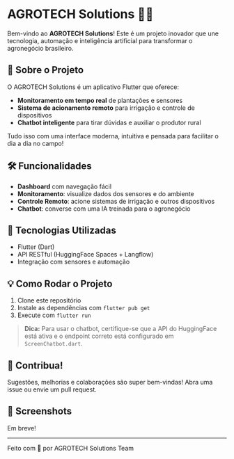 # AGROTECH Solutions 🌱🤖

Bem-vindo ao **AGROTECH Solutions**! Este é um projeto inovador que une tecnologia, automação e inteligência artificial para transformar o agronegócio brasileiro.

## 🚀 Sobre o Projeto
O AGROTECH Solutions é um aplicativo Flutter que oferece:
- **Monitoramento em tempo real** de plantações e sensores
- **Sistema de acionamento remoto** para irrigação e controle de dispositivos
- **Chatbot inteligente** para tirar dúvidas e auxiliar o produtor rural

Tudo isso com uma interface moderna, intuitiva e pensada para facilitar o dia a dia no campo!

## 🛠️ Funcionalidades
- **Dashboard** com navegação fácil
- **Monitoramento**: visualize dados dos sensores e do ambiente
- **Controle Remoto**: acione sistemas de irrigação e outros dispositivos
- **Chatbot**: converse com uma IA treinada para o agronegócio

## 📱 Tecnologias Utilizadas
- Flutter (Dart)
- API RESTful (HuggingFace Spaces + Langflow)
- Integração com sensores e automação

## 💡 Como Rodar o Projeto
1. Clone este repositório
2. Instale as dependências com `flutter pub get`
3. Execute com `flutter run`

> **Dica:** Para usar o chatbot, certifique-se que a API do HuggingFace está ativa e o endpoint correto está configurado em `ScreenChatbot.dart`.

## 🤝 Contribua!
Sugestões, melhorias e colaborações são super bem-vindas! Abra uma issue ou envie um pull request.

## 📸 Screenshots
Em breve!

---

Feito com 💚 por AGROTECH Solutions Team
